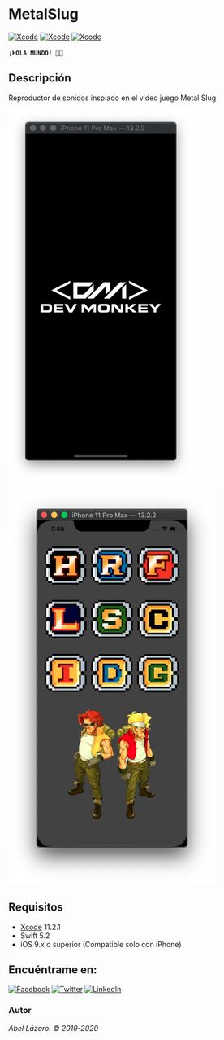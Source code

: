 # MetalSlug

[![Xcode](https://img.shields.io/badge/Xcode-11.2.1-blue)]()
[![Xcode](https://img.shields.io/badge/Swift-5.2-orange)]()
[![Xcode](https://img.shields.io/badge/iOS-9.x%2B-lightgrey)]()

**`¡HOLA MUNDO! 👋🏼`**

## Descripción
Reproductor de sonidos inspiado en el video juego Metal Slug

![Screenshot](./Screens/splashscreen.png)

![Screenshot](./Screens/mainscreen.png)

## Requisitos
* [Xcode](https://developer.apple.com/xcode/) 11.2.1
* Swift 5.2
* iOS 9.x o superior (Compatible solo con iPhone)

## Encuéntrame en:
[![Facebook](https://img.shields.io/badge/Facebook-devm0nk3y-blue.svg?style=for-the-badge)](https://facebook.com/devm0nk3y)
[![Twitter](https://img.shields.io/badge/twitter-@devm0nk3y-blue.svg?style=for-the-badge)](https://twitter.com/devm0nk3y)
[![LinkedIn](https://img.shields.io/badge/LinkedIn-AbelLázaro-blue.svg?style=for-the-badge)](https://www.linkedin.com/in/abellazaro/)

### Autor
*Abel Lázaro. © 2019-2020*
